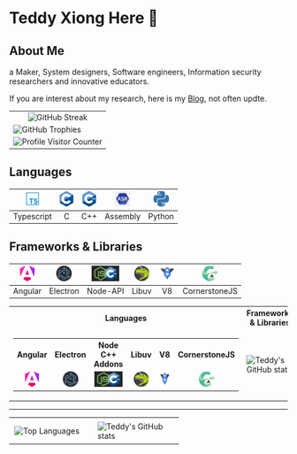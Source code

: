 # Teddy Xiong Here 👋

## About Me

a Maker, System designers, Software engineers, Information security researchers and innovative educators.

If you are interest about my research, here is my [Blog](https://teddy1565.github.io), not often updte.

<table style="width: 100%;">
    <tr>
        <td colspan="2" style="text-align: center;">
            <img src="https://github-readme-streak-stats.herokuapp.com/?user=teddy1565&theme=tokyonight_duo" alt="GitHub Streak" style="width: 60%;">
        </td>
    </tr>
    <tr>
        <td colspan="2">
            <img src="https://github-profile-trophy.vercel.app/?username=teddy1565&column=9" alt="GitHub Trophies" style="width: 100%;">
        </td>
    </tr>
    <tr>
        <td colspan="2" style="text-align: left;">
            <img src="https://komarev.com/ghpvc/?username=teddy1565" alt="Profile Visitor Counter">
        </td>
    </tr>
</table>

## Languages

| <img height="28" src="./assets/image/typescript-icon.svg"> | <img height="28" src="./assets/image/c-icon.svg"> | <img height="28" src="./assets/image/cpp-icon.svg"> | <img height="28" src="./assets/image/asm-icon.svg"> | <img height="28" src="./assets/image/python.svg"> |
| :---------------: | :---------------: | :---------------: | :---------------: | :---------------: |
| Typescript | C | C++ | Assembly | Python |

## Frameworks & Libraries

| <img height="28" src="./assets/image/angular-icon.svg"> | <img height="28" src="./assets/image/electron-icon.svg"> | <img height="28" src="./assets/image/node-cpp.svg"> | <img height="28" src="./assets/image/Libuv-icon.svg"> | <img height="28" src="./assets/image/v8-outline.svg"> | <img height="28" src="./assets/image/cornerstoneJS-icon.svg"> |
| :---------------: | :---------------: | :---------------: | :---------------: | :---------------: | :---------------: |
| Angular | Electron | Node-API | Libuv | V8 | CornerstoneJS |


<table style="width: 100%;">
    <tr style="width: 100%;">
        <th style="width: 50%;">Languages</th>
        <th style="width: 50%;">Frameworks & Libraries</th>
    </tr>
    <tr style="width: 100%;">
        <td style="width: 50%;">
            <table style="width: 100%;">
                <tr style="width: 100%; text-align: center;">
                    <th style="text-align: center;">Angular</tdh>
                    <th style="text-align: center;">Electron</th>
                    <th style="text-align: center;">Node C++ Addons</th>
                    <th style="text-align: center;">Libuv</th>
                    <th style="text-align: center;">V8</th>
                    <th style="text-align: center;">CornerstoneJS</th>
                </tr>
                <tr style="width: 100%; text-align: center;">
                    <td><img height="28" src="./assets/image/angular-icon.svg"></td>
                    <td><img height="28" src="./assets/image/electron-icon.svg"></td>
                    <td><img height="28" src="./assets/image/node-cpp.svg"></td>
                    <td><img height="28" src="./assets/image/Libuv-icon.svg"></td>
                    <td><img height="28" src="./assets/image/v8-outline.svg"></td>
                    <td><img height="28" src="./assets/image/cornerstoneJS-icon.svg"></td>
                </tr>
            </table>
        </td>
        <td style="width: 50%;">
            <img src="https://github-readme-stats.vercel.app/api?username=teddy1565&show_icons=true&theme=tokyonight&show=reviews,prs_merged,prs_merged_percentage,discussions_answered,discussions_started&rank_icon=percentile&include_all_commits=false&hide_rank=false" alt="Teddy's GitHub stats" style="width: 100%; height: 100%;">
        </td>
    </tr>
</table>

---

<table style="width: 100%;">
    <tr style="width: 100%;">
        <td style="width: 50%; padding: 3%;">
            <img src="https://github-readme-stats.vercel.app/api/top-langs/?username=teddy1565&layout=compact&theme=tokyonight&langs_count=10&hide=html,css,scss,less,tsql,php" alt="Top Languages" style="width: 100%;  height: 100%;">
        </td>
        <td style="width: 50%; padding: 2%;">
            <img src="https://github-readme-stats.vercel.app/api?username=teddy1565&show_icons=true&theme=tokyonight&show=reviews,prs_merged,prs_merged_percentage,discussions_answered,discussions_started&rank_icon=percentile&include_all_commits=false&hide_rank=false" alt="Teddy's GitHub stats" style="width: 100%; height: 100%;">
        </td>
    </tr>
</table>

<!--
**teddy1565/teddy1565** is a ✨ _special_ ✨ repository because its `README.md` (this file) appears on your GitHub profile.

Here are some ideas to get you started:

- 🔭 I’m currently working on ...
- 🌱 I’m currently learning ...
- 👯 I’m looking to collaborate on ...
- 🤔 I’m looking for help with ...
- 💬 Ask me about ...
- 📫 How to reach me: ...
- 😄 Pronouns: ...
- ⚡ Fun fact: ...
-->

